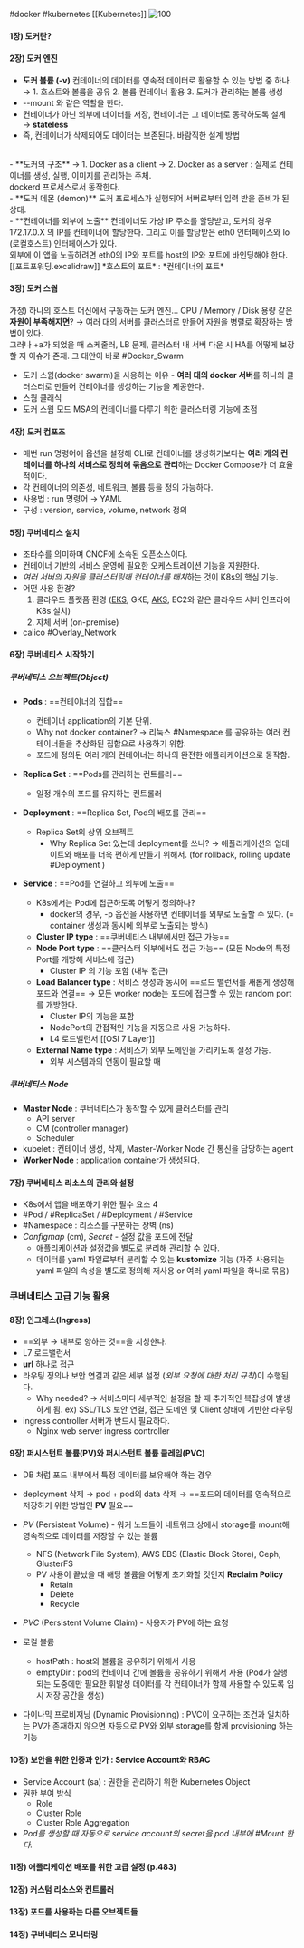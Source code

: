 #docker #kubernetes [[Kubernetes]]
![100](https://image.yes24.com/goods/84927385/XL)
#### 1장) 도커란?

#### 2장) 도커 엔진

- **도커 볼륨 (-v)** 
컨테이너의 데이터를 영속적 데이터로 활용할 수 있는 방법 중 하나.
&rarr; 1. 호스트와 볼륨을 공유 2. 볼륨 컨테이너 활용 3. 도커가 관리하는 볼륨 생성
- --mount 와 같은 역할을 한다.
- 컨테이너가 아닌 외부에 데이터를 저장, 컨테이너는 그 데이터로 동작하도록 설계 &rarr; **stateless**
- 즉, 컨테이너가 삭제되어도 데이터는 보존된다. 바람직한 설계 방법
<br/>
- **도커의 구조**
&rarr; 1. Docker as a client 
&rarr; 2. Docker as a server : 실제로 컨테이너를 생성, 실행, 이미지를 관리하는 주체. <br/> dockerd 프로세스로서 동작한다.
<br/>
- **도커 데몬 (demon)**
도커 프로세스가 실행되어 서버로부터 입력 받을 준비가 된 상태.
<br/>
- **컨테이너를 외부에 노출**
컨테이너도 가상 IP 주소를 할당받고, 도커의 경우 172.17.0.X 의 IP를 컨테이너에 할당한다. 그리고 이를 할당받은 eth0 인터페이스와 lo (로컬호스트) 인터페이스가 있다. <br/> 외부에 이 앱을 노출하려면 eth0의 IP와 포트를 host의 IP와 포트에 바인딩해야 한다. [[포트포워딩.excalidraw]]
*호스트의 포트* : *컨테이너의 포트*

#### 3장) 도커 스웜

가정) 
하나의 호스트 머신에서 구동하는 도커 엔진... CPU / Memory / Disk 용량 같은 **자원이 부족해지면**? &rarr; 여러 대의 서버를 클러스터로 만들어 자원을 병렬로 확장하는 방법이 있다. <br/> 그러나 +a가 되었을 때 스케줄러, LB 문제, 클러스터 내 서버 다운 시 HA를 어떻게 보장할 지 이슈가 존재. 그 대안이 바로 #Docker_Swarm 

- 도커 스웜(docker swarm)을 사용하는 이유 - **여러 대의 docker 서버**를 하나의 클러스터로 만들어 컨테이너를 생성하는 기능을 제공한다.
- 스웜 클래식 
- 도커 스웜 모드 MSA의 컨테이너를 다루기 위한 클러스터링 기능에 초점

#### 4장) 도커 컴포즈

- 매번 run 명령어에 옵션을 설정해 CLI로 컨테이너를 생성하기보다는 **여러 개의 컨테이너를 하나의 서비스로 정의해 묶음으로 관리**하는 Docker Compose가 더 효율적이다.
- 각 컨테이너의 의존성, 네트워크, 볼륨 등을 정의 가능하다.
- 사용법 : run 명령어 &rarr; YAML
- 구성 : version, service, volume, network 정의

#### 5장) 쿠버네티스 설치

- 조타수를 의미하며 CNCF에 소속된 오픈소스이다.
- 컨테이너 기반의 서비스 운영에 필요한 오케스트레이션 기능을 지원한다.
- *여러 서버의 자원을 클러스터링해 컨테이너를 배치*하는 것이 K8s의 핵심 기능.
- 어떤 사용 환경? 
	1. 클라우드 플랫폼 환경 ([EKS](https://docs.aws.amazon.com/ko_kr/eks/latest/userguide/what-is-eks.html), GKE, [AKS](https://azure.microsoft.com/ko-kr/products/kubernetes-service), EC2와 같은 클라우드 서버 인프라에 K8s 설치)
	2. 자체 서버 (on-premise)
- calico #Overlay_Network 

#### 6장) 쿠버네티스 시작하기

##### 쿠버네티스 오브젝트(Object)
- **Pods** : ==컨테이너의 집합==
	- 컨테이너 application의 기본 단위.
	- Why not docker container? &rarr; 리눅스 #Namespace 를 공유하는 여러 컨테이너들을 추상화된 집합으로 사용하기 위함.
	- 포드에 정의된 여러 개의 컨테이너는 하나의 완전한 애플리케이션으로 동작함.
	
- **Replica Set** : ==Pods를 관리하는 컨트롤러==
	- 일정 개수의 포드를 유지하는 컨트롤러

- **Deployment** : ==Replica Set, Pod의 배포를 관리==
	- Replica Set의 상위 오브젝트
		- Why Replica Set 있는데 deployment를 쓰나? &rarr; 애플리케이션의 업데이트와 배포를 더욱 편하게 만들기 위해서. (for rollback, rolling update #Deployment )
	
- **Service** : ==Pod를 연결하고 외부에 노출==
	- K8s에서는 Pod에 접근하도록 어떻게 정의하나?
		- docker의 경우, -p 옵션을 사용하면 컨테이너를 외부로 노출할 수 있다. (= container 생성과 동시에 외부로 노출되는 방식)
	- **Cluster IP type** : ==쿠버네티스 내부에서만 접근 가능==
	- **Node Port type** : ==클러스터 외부에서도 접근 가능== (모든 Node의 특정 Port를 개방해 서비스에 접근) 
		- Cluster IP 의 기능 포함 (내부 접근)
	- **Load Balancer type** : 서비스 생성과 동시에 ==로드 밸런서를 새롭게 생성해 포드와 연결== &rarr; 모든 worker node는 포드에 접근할 수 있는 random port를 개방한다. 
		- Cluster IP의 기능을 포함
		- NodePort의 간접적인 기능을 자동으로 사용 가능하다.
		- L4 로드밸런서 [[OSI 7 Layer]]
	- **External Name type** : 서비스가 외부 도메인을 가리키도록 설정 가능.
		- 외부 시스템과의 연동이 필요할 때

##### 쿠버네티스 Node
- **Master Node** : 쿠버네티스가 동작할 수 있게 클러스터를 관리
	- API server
	- CM (controller manager)
	- Scheduler
- kubelet : 컨테이너 생성, 삭제, Master-Worker Node 간 통신을 담당하는 agent
- **Worker Node** : application container가 생성된다.

#### 7장) 쿠버네티스 리소스의 관리와 설정
- K8s에서 앱을 배포하기 위한 필수 요소 4 
- #Pod / #ReplicaSet / #Deployment / #Service 
- #Namespace : 리소스를 구분하는 장벽 (ns)
- *Configmap* (cm), *Secret* - 설정 값을 포드에 전달
	- 애플리케이션과 설정값을 별도로 분리해 관리할 수 있다.
	- 데이터를 yaml 파일로부터 분리할 수 있는 **kustomize** 기능 (자주 사용되는 yaml 파일의 속성을 별도로 정의해 재사용 or 여러 yaml 파일을 하나로 묶음)

### 쿠버네티스 고급 기능 활용
#### 8장) 인그레스(Ingress)

- ==외부 &rarr; 내부로 향하는 것==을 지칭한다.
- L7 로드밸런서
- **url** 하나로 접근
- 라우팅 정의나 보안 연결과 같은 세부 설정 (*외부 요청에 대한 처리 규칙*)이 수행된다.
	- Why needed? &rarr; 서비스마다 세부적인 설정을 할 때 추가적인 복잡성이 발생하게 됨. ex) SSL/TLS 보안 연결, 접근 도메인 및 Client 상태에 기반한 라우팅
- ingress controller 서버가 반드시 필요하다.
	- Nginx web server ingress controller

#### 9장) 퍼시스턴트 볼륨(PV)와 퍼시스턴트 볼륨 클레임(PVC)

- DB 처럼 포드 내부에서 특정 데이터를 보유해야 하는 경우
- deployment 삭제 &rarr; pod + pod의 data 삭제 &rarr; ==포드의 데이터를 영속적으로 저장하기 위한 방법인 **PV** 필요==
- *PV* (Persistent Volume) - 워커 노드들이 네트워크 상에서 storage를 mount해 영속적으로 데이터를 저장할 수 있는 볼륨
	- NFS (Network File System), AWS EBS (Elastic Block Store), Ceph, GlusterFS 
	- PV 사용이 끝났을 때 해당 볼륨을 어떻게 초기화할 것인지 **Reclaim Policy**
		- Retain
		- Delete
		- Recycle
- *PVC* (Persistent Volume Claim) - 사용자가 PV에 하는 요청

- 로컬 볼륨 
	- hostPath : host와 볼륨을 공유하기 위해서 사용
	- emptyDir : pod의 컨테이너 간에 볼륨을 공유하기 위해서 사용 (Pod가 실행되는 도중에만 필요한 휘발성 데이터를 각 컨테이너가 함께 사용할 수 있도록 임시 저장 공간을 생성)
- 다이나믹 프로비저닝 (Dynamic Provisioning) : PVC이 요구하는 조건과 일치하는 PV가 존재하지 않으면 자동으로 PV와 외부 storage를 함께 provisioning 하는 기능

#### 10장) 보안을 위한 인증과 인가 : Service Account와 RBAC

- Service Account (sa) : 권한을 관리하기 위한 Kubernetes Object
- 권한 부여 방식
	- Role
	- Cluster Role
	- Cluster Role Aggregation
- *Pod를 생성할 때 자동으로 service account의 secret을 pod 내부에 #Mount 한다.*

#### 11장) 애플리케이션 배포를 위한 고급 설정 (p.483)

#### 12장) 커스텀 리소스와 컨트롤러

#### 13장) 포드를 사용하는 다른 오브젝트들

#### 14장) 쿠버네티스 모니터링